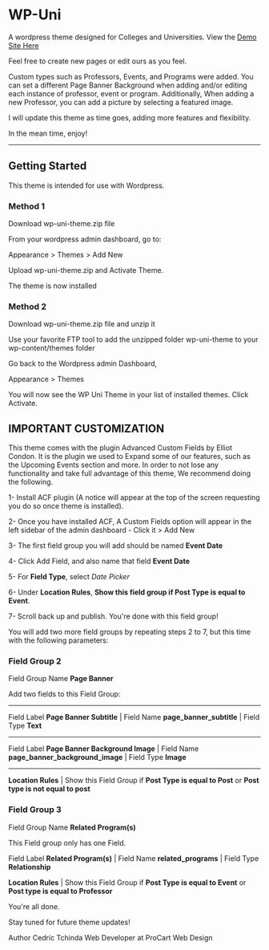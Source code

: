 # WP-Uni
A wordpress theme designed for Colleges and Universities. View the <a href="http://wpuni-edu.stackstaging.com/" target="_blank">Demo Site Here</a>

Feel free to create new pages or edit ours as you feel. 

 Custom types such as Professors, Events, and Programs were added. You can set a different Page Banner Background when adding and/or editing each instance of professor, event or program. Additionally, When adding a new Professor, you can add a picture by selecting a featured image.

I will update this theme as time goes, adding more features and flexibility.

In the mean time, enjoy!

---

## Getting Started
This theme is intended for use with Wordpress.

### Method 1

Download wp-uni-theme.zip file

From your wordpress admin dashboard, go to:

Appearance > Themes > Add New

Upload wp-uni-theme.zip and Activate Theme. 

The theme is now installed

### Method 2

Download wp-uni-theme.zip file and unzip it

Use your favorite FTP tool to add the unzipped folder wp-uni-theme to your wp-content/themes folder

Go back to the Wordpress admin Dashboard,

Appearance > Themes 

You will now see the WP Uni Theme in your list of installed themes. Click Activate.

## IMPORTANT CUSTOMIZATION

This theme comes with the plugin Advanced Custom Fields by Elliot Condon. It is the plugin we used to Expand some of our features, such as the Upcoming Events section and more.
In order to not lose any functionality and take full advantage of this theme, We recommend doing the following.

1- Install ACF plugin (A notice will appear at the top of the screen requesting you do so once theme is installed).

2- Once you have installed ACF, A Custom Fields option will appear in the left sidebar of the admin dashboard - Click it > Add New

3- The first field group you will add should be named <strong>Event Date</strong>

4- Click Add Field, and also name that field <strong>Event Date</strong>

5- For <strong>Field Type</strong>, select <i>Date Picker</i>

6- Under <b>Location Rules</b>, <b>Show this field group if Post Type is equal to Event</b>.

7- Scroll back up and publish. You're done with this field group!

You will add two more field groups by repeating steps 2 to 7, but this time with the following parameters:

### Field Group 2

Field Group Name <strong>Page Banner</strong>

Add two fields to this Field Group:

---

Field Label <b>Page Banner Subtitle</b> | Field Name <b>page_banner_subtitle</b> | Field Type <b>Text</b>

---

Field Label <b>Page Banner Background Image</b>  | Field Name <b>page_banner_background_image</b> | Field Type <b>Image</b>

---

<b>Location Rules</b>  | Show this Field Group if <b>Post Type is equal to Post</b> or <b>Post type is not equal to post</b> 


### Field Group 3

Field Group Name <strong>Related Program(s)</strong>


This Field group only has one Field.

Field Label <b>Related Program(s)</b> | Field Name <b>related_programs</b> | Field Type <b>Relationship</b>

<b>Location Rules</b>  | Show this Field Group if <b>Post Type is equal to Event</b> or <b>Post type is equal to Professor</b> 


You're all done.

Stay tuned for future theme updates!

Author
Cedric Tchinda
Web Developer at ProCart Web Design

